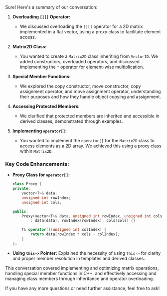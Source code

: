 Sure! Here's a summary of our conversation:

1. **Overloading `[][]` Operator:**
   - We discussed overloading the `[][]` operator for a 2D matrix implemented in a flat vector, using a proxy class to facilitate element access.

3. **Matrix2D Class:**
   - You wanted to create a `Matrix2D` class inheriting from `Vector1D`. We added constructors, overloaded operators, and discussed implementing the `*` operator for element-wise multiplication.
   
4. **Special Member Functions:**
   - We explored the copy constructor, move constructor, copy assignment operator, and move assignment operator, understanding their purposes and how they handle object copying and assignment.
   
5. **Accessing Protected Members:**
   - We clarified that protected members are inherited and accessible in derived classes, demonstrated through examples.

6. **Implementing `operator[]`:**
   - You wanted to implement the `operator[]` for the `Matrix2D` class to access elements as a 2D array. We achieved this using a proxy class within `Matrix2D`.

### Key Code Enhancements:
- **Proxy Class for `operator[]`:**
  ```cpp
  class Proxy {
  private:
      vector<T>& data;
      unsigned int rowIndex;
      unsigned int cols;
  
  public:
      Proxy(vector<T>& data, unsigned int rowIndex, unsigned int cols)
          : data(data), rowIndex(rowIndex), cols(cols) {}
  
      T& operator[](unsigned int colIndex) {
          return data[rowIndex * cols + colIndex];
      }
  };
  ```

- **Using `this->` Pointer:**
  Explained the necessity of using `this->` for clarity and proper member resolution in templates and derived classes.

This conversation covered implementing and optimizing matrix operations, handling special member functions in C++, and effectively accessing and managing class members through inheritance and operator overloading.

If you have any more questions or need further assistance, feel free to ask!